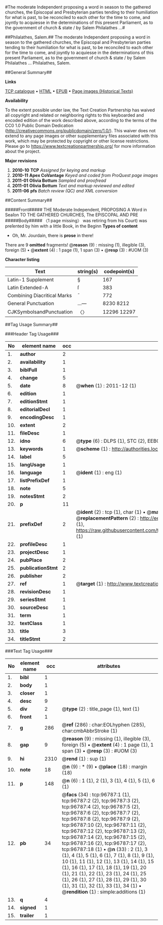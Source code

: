 #The moderate Independent proposing a word in season to the gathered churches, the Episcopal and Presbyterian parties tending to their humiliation for what is past, to be reconciled to each other for the time to come, and joyntly to acquiesse in the determinations of this present Parliament, as to the government of church & state / by Salem Philalathes ...#

##Philalathes, Salem.##
The moderate Independent proposing a word in season to the gathered churches, the Episcopal and Presbyterian parties tending to their humiliation for what is past, to be reconciled to each other for the time to come, and joyntly to acquiesse in the determinations of this present Parliament, as to the government of church & state / by Salem Philalathes ...
Philalathes, Salem.

##General Summary##

**Links**

[TCP catalogue](http://www.ota.ox.ac.uk/tcp/)  • 
[HTML](http://tei.it.ox.ac.uk/tcp/Texts-HTML/free/A51/A51062.html)  • 
[EPUB](http://tei.it.ox.ac.uk/tcp/Texts-EPUB/free/A51/A51062.epub) • 
[Page images (Historical Texts)](https://historicaltexts.jisc.ac.uk/eebo-13033151e)

**Availability**

To the extent possible under law, the Text Creation Partnership has waived all copyright and related or neighboring rights to this keyboarded and encoded edition of the work described above, according to the terms of the CC0 1.0 Public Domain Dedication (http://creativecommons.org/publicdomain/zero/1.0/). This waiver does not extend to any page images or other supplementary files associated with this work, which may be protected by copyright or other license restrictions. Please go to https://www.textcreationpartnership.org/ for more information about the project.

**Major revisions**

1. __2010-10__ __TCP__ *Assigned for keying and markup*
1. __2010-11__ __Apex CoVantage__ *Keyed and coded from ProQuest page images*
1. __2011-01__ __Olivia Bottum__ *Sampled and proofread*
1. __2011-01__ __Olivia Bottum__ *Text and markup reviewed and edited*
1. __2011-06__ __pfs__ *Batch review (QC) and XML conversion*

##Content Summary##

#####Front#####
THE Moderate Independent, PROPOSING A Word in Seaſon TO THE GATHERED CHURCHES, The EPISCOPAL AND PRE
#####Body#####
〈1 page missing〉 was retiring from his Court) was preſented by him with a little Book, in the Beginn
**Types of content**

  * Oh, Mr. Jourdain, there is **prose** in there!

There are 9 **omitted** fragments! 
 @__reason__ (9) : missing (1), illegible (3), foreign (5)  •  @__extent__ (4) : 1 page (1), 1 span (3)  •  @__resp__ (3) : #UOM (3)

**Character listing**


|Text|string(s)|codepoint(s)|
|---|---|---|
|Latin-1 Supplement|§|167|
|Latin Extended-A|ſ|383|
|Combining             Diacritical Marks|̄|772|
|General Punctuation|…—|8230 8212|
|CJKSymbolsandPunctuation|〈〉|12296 12297|

##Tag Usage Summary##

###Header Tag Usage###

|No|element name|occ|attributes|
|---|---|---|---|
|1.|__author__|2||
|2.|__availability__|1||
|3.|__biblFull__|1||
|4.|__change__|5||
|5.|__date__|8| @__when__ (1) : 2011-12 (1)|
|6.|__edition__|1||
|7.|__editionStmt__|1||
|8.|__editorialDecl__|1||
|9.|__encodingDesc__|1||
|10.|__extent__|2||
|11.|__fileDesc__|1||
|12.|__idno__|6| @__type__ (6) : DLPS (1), STC (2), EEBO-CITATION (1), OCLC (1), VID (1)|
|13.|__keywords__|1| @__scheme__ (1) : http://authorities.loc.gov/ (1)|
|14.|__label__|5||
|15.|__langUsage__|1||
|16.|__language__|1| @__ident__ (1) : eng (1)|
|17.|__listPrefixDef__|1||
|18.|__note__|5||
|19.|__notesStmt__|2||
|20.|__p__|11||
|21.|__prefixDef__|2| @__ident__ (2) : tcp (1), char (1)  •  @__matchPattern__ (2) : ([0-9\-]+):([0-9IVX]+) (1), (.+) (1)  •  @__replacementPattern__ (2) : http://eebo.chadwyck.com/downloadtiff?vid=$1&page=$2 (1), https://raw.githubusercontent.com/textcreationpartnership/Texts/master/tcpchars.xml#$1 (1)|
|22.|__profileDesc__|1||
|23.|__projectDesc__|1||
|24.|__pubPlace__|2||
|25.|__publicationStmt__|2||
|26.|__publisher__|2||
|27.|__ref__|1| @__target__ (1) : http://www.textcreationpartnership.org/docs/. (1)|
|28.|__revisionDesc__|1||
|29.|__seriesStmt__|1||
|30.|__sourceDesc__|1||
|31.|__term__|1||
|32.|__textClass__|1||
|33.|__title__|3||
|34.|__titleStmt__|2||


###Text Tag Usage###

|No|element name|occ|attributes|
|---|---|---|---|
|1.|__bibl__|1||
|2.|__body__|1||
|3.|__closer__|1||
|4.|__desc__|9||
|5.|__div__|2| @__type__ (2) : title_page (1), text (1)|
|6.|__front__|1||
|7.|__g__|286| @__ref__ (286) : char:EOLhyphen (285), char:cmbAbbrStroke (1)|
|8.|__gap__|9| @__reason__ (9) : missing (1), illegible (3), foreign (5)  •  @__extent__ (4) : 1 page (1), 1 span (3)  •  @__resp__ (3) : #UOM (3)|
|9.|__hi__|2310| @__rend__ (1) : sup (1)|
|10.|__note__|18| @__n__ (9) : * (9)  •  @__place__ (18) : margin (18)|
|11.|__p__|148| @__n__ (6) : 1 (1), 2 (1), 3 (1), 4 (1), 5 (1), 6 (1)|
|12.|__pb__|34| @__facs__ (34) : tcp:96787:1 (1), tcp:96787:2 (2), tcp:96787:3 (2), tcp:96787:4 (2), tcp:96787:5 (2), tcp:96787:6 (2), tcp:96787:7 (2), tcp:96787:8 (2), tcp:96787:9 (2), tcp:96787:10 (2), tcp:96787:11 (2), tcp:96787:12 (2), tcp:96787:13 (2), tcp:96787:14 (2), tcp:96787:15 (2), tcp:96787:16 (2), tcp:96787:17 (2), tcp:96787:18 (1)  •  @__n__ (33) : 2 (1), 3 (1), 4 (1), 5 (1), 6 (1), 7 (1), 8 (1), 9 (1), 10 (1), 11 (1), 12 (1), 13 (1), 14 (1), 15 (1), 16 (1), 17 (1), 18 (1), 19 (1), 20 (1), 21 (1), 22 (1), 23 (1), 24 (1), 25 (1), 26 (1), 27 (1), 28 (1), 29 (1), 30 (1), 31 (1), 32 (1), 33 (1), 34 (1)  •  @__rendition__ (1) : simple:additions (1)|
|13.|__q__|4||
|14.|__signed__|1||
|15.|__trailer__|1||
